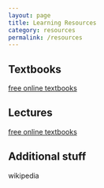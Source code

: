 ```yaml
---
layout: page
title: Learning Resources
category: resources
permalink: /resources
---
```


## Textbooks

[free online textbooks](https://open.umn.edu/opentextbooks)


## Lectures

[free online textbooks](https://www.khanacademy.org/)


## Additional stuff

wikipedia 